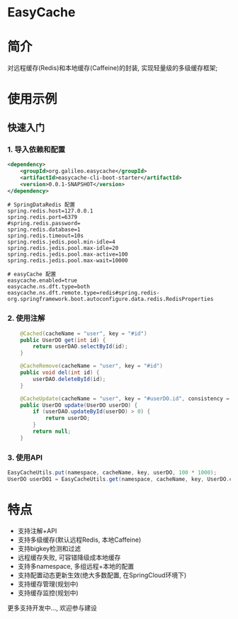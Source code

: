 # EasyCache

# 简介

对远程缓存(Redis)和本地缓存(Caffeine)的封装, 实现轻量级的多级缓存框架; 

# 使用示例

## 快速入门

### 1. 导入依赖和配置

```xml
<dependency>
    <groupId>org.galileo.easycache</groupId>
    <artifactId>easycache-cli-boot-starter</artifactId>
    <version>0.0.1-SNAPSHOT</version>
</dependency>
```

```properties
# SpringDataRedis 配置
spring.redis.host=127.0.0.1
spring.redis.port=6379
#spring.redis.password=
spring.redis.database=1
spring.redis.timeout=10s
spring.redis.jedis.pool.min-idle=4
spring.redis.jedis.pool.max-idle=20
spring.redis.jedis.pool.max-active=100
spring.redis.jedis.pool.max-wait=10000

# easyCache 配置
easycache.enabled=true
easycache.ns.dft.type=both
easycache.ns.dft.remote.type=redis#spring.redis-org.springframework.boot.autoconfigure.data.redis.RedisProperties
```

### 2. 使用注解

```java
    @Cached(cacheName = "user", key = "#id")
    public UserDO get(int id) {
        return userDAO.selectById(id);
    }

    @CacheRemove(cacheName = "user", key = "#id")
    public void del(int id) {
        userDAO.deleteById(id);
    }

    @CacheUpdate(cacheName = "user", key = "#userDO.id", consistency = ConsistencyType.EVENTUAL)
    public UserDO update(UserDO userDO) {
        if (userDAO.updateById(userDO) > 0) {
            return userDO;
        }
        return null;
    }
```

### 3. 使用API

```java
EasyCacheUtils.put(namespace, cacheName, key, userDO, 100 * 1000);
UserDO userDO1 = EasyCacheUtils.get(namespace, cacheName, key, UserDO.class);
```



# 特点

- 支持注解+API
- 支持多级缓存(默认远程Redis, 本地Caffeine)
- 支持bigkey检测和过滤
- 远程缓存失败, 可容错降级成本地缓存
- 支持多namespace, 多组远程+本地的配置
- 支持配置动态更新生效(绝大多数配置, 在SpringCloud环境下)
- 支持缓存管理(规划中)
- 支持缓存监控(规划中)


更多支持开发中..., 欢迎参与建设
